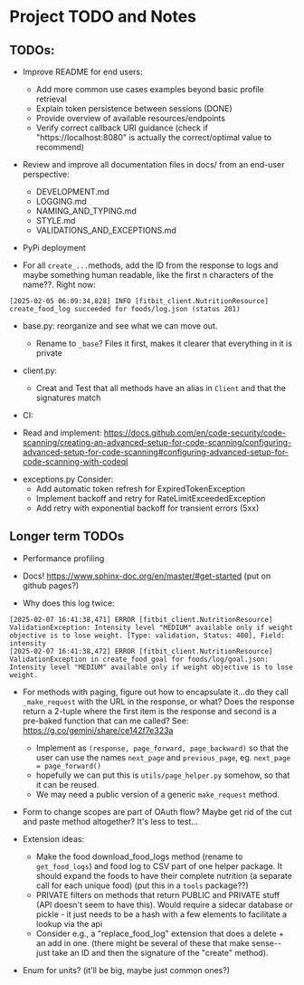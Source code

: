 # Project TODO and Notes

## TODOs:

- Improve README for end users:

  - Add more common use cases examples beyond basic profile retrieval
  - Explain token persistence between sessions (DONE)
  - Provide overview of available resources/endpoints
  - Verify correct callback URI guidance (check if "https://localhost:8080" is
    actually the correct/optimal value to recommend)

- Review and improve all documentation files in docs/ from an end-user
  perspective:

  - DEVELOPMENT.md
  - LOGGING.md
  - NAMING_AND_TYPING.md
  - STYLE.md
  - VALIDATIONS_AND_EXCEPTIONS.md

- PyPi deployment

- For all `create_...`methods, add the ID from the response to logs and maybe
  something human readable, like the first n characters of the name??. Right
  now:

```log
[2025-02-05 06:09:34,828] INFO [fitbit_client.NutritionResource] create_food_log succeeded for foods/log.json (status 201)
```

- base.py: reorganize and see what we can move out.

  - Rename to `_base`? Files it first, makes it clearer that everything in it is
    private

- client.py:

  - Creat and Test that all methods have an alias in `Client` and that the
    signatures match

- CI:

* Read and implement:
  https://docs.github.com/en/code-security/code-scanning/creating-an-advanced-setup-for-code-scanning/configuring-advanced-setup-for-code-scanning#configuring-advanced-setup-for-code-scanning-with-codeql

- exceptions.py Consider:
  - Add automatic token refresh for ExpiredTokenException
  - Implement backoff and retry for RateLimitExceededException
  - Add retry with exponential backoff for transient errors (5xx)

## Longer term TODOs

- Performance profiling

- Docs! https://www.sphinx-doc.org/en/master/#get-started (put on github pages?)

- Why does this log twice:

```log
[2025-02-07 16:41:38,471] ERROR [fitbit_client.NutritionResource] ValidationException: Intensity level "MEDIUM" available only if weight objective is to lose weight. [Type: validation, Status: 400], Field: intensity
[2025-02-07 16:41:38,472] ERROR [fitbit_client.NutritionResource] ValidationException in create_food_goal for foods/log/goal.json: Intensity level "MEDIUM" available only if weight objective is to lose weight.

```

- For methods with paging, figure out how to encapsulate it...do they call
  `_make_request` with the URL in the response, or what? Does the response
  return a 2-tuple where the first item is the response and second is a
  pre-baked function that can me called? See:
  https://g.co/gemini/share/ce142f7e323a

  - Implement as `(response, page_forward, page_backward)` so that the user can
    use the names `next_page` and `previous_page`, eg.
    `next_page = page_forward()`
  - hopefully we can put this is `utils/page_helper.py` somehow, so that it can
    be reused.
  - We may need a public version of a generic `make_request` method.

- Form to change scopes are part of OAuth flow? Maybe get rid of the cut and
  paste method altogether? It's less to test...

- Extension ideas:

  - Make the food download_food_logs method (rename to `get_food_logs`) and food
    log to CSV part of one helper package. It should expand the foods to have
    their complete nutrition (a separate call for each unique food) (put this in
    a `tools` package??)
  - PRIVATE filters on methods that return PUBLIC and PRIVATE stuff (API doesn't
    seem to have this). Would require a sidecar database or pickle - it just
    needs to be a hash with a few elements to facilitate a lookup via the api
  - Consider e.g., a "replace_food_log" extension that does a delete + an add in
    one. (there might be several of these that make sense--just take an ID and
    then the signature of the "create" method).

- Enum for units? (it'll be big, maybe just common ones?)
